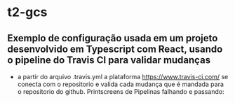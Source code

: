 # t2-gcs

## Exemplo de configuração usada em um projeto desenvolvido em Typescript com React, usando o pipeline do Travis CI para validar mudanças
- a partir do arquivo .travis.yml a plataforma https://www.travis-ci.com/ se conecta com o repositorio e valida cada mudança que é mandada para o repositorio do github.
Printscreens de Pipelinas falhando e passando:
